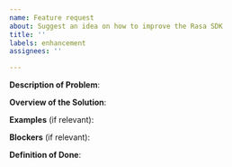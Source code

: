 ```yaml
---
name: Feature request
about: Suggest an idea on how to improve the Rasa SDK
title: ''
labels: enhancement
assignees: ''

---
```


**Description of Problem**:
<!-- Short overview of the current situation.
Why is this feature needed? Please link any relevant
[forum](https://forum.rasa.com) threads here. -->

**Overview of the Solution**:
<!-- What would a possible solution look like?
Describe, without going too low into technical details,
what changes need to happen during implementation of this feature. -->

**Examples** (if relevant):
<!-- List examples and/or link to relevant references. -->

**Blockers** (if relevant):
<!-- Is this feature blocked by anything or anyone?
Or might there be any potential blockers on the way? -->

**Definition of Done**:
<!-- What needs to be there to consider this feature as done?
- [ ] Tests are added
- [ ] Feature is documented
- [ ] ... -->
